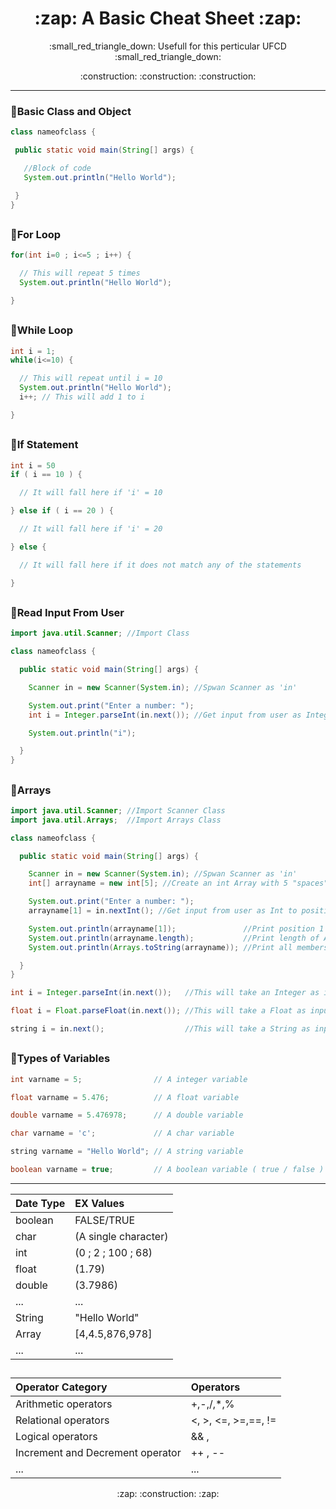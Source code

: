 <h1 align="center">:zap: A Basic Cheat Sheet :zap:</h1>
<p align="center">:small_red_triangle_down: Usefull for this perticular UFCD :small_red_triangle_down:</p>
<p align="center">:construction: :construction: :construction:</p>

 - - -

 <!-- <br /> -->

### :small_blue_diamond:**Basic Class and Object**

```java
class nameofclass {

 public static void main(String[] args) {

   //Block of code
   System.out.println("Hello World");

 }
}
```

##

### :small_blue_diamond:**For Loop**

```java
for(int i=0 ; i<=5 ; i++) {

  // This will repeat 5 times
  System.out.println("Hello World");

}
```

##

### :small_blue_diamond:**While Loop**

```java
int i = 1;
while(i<=10) {

  // This will repeat until i = 10
  System.out.println("Hello World");
  i++; // This will add 1 to i

}
```

##

### :small_blue_diamond:**If Statement**

```java
int i = 50
if ( i == 10 ) {

  // It will fall here if 'i' = 10

} else if ( i == 20 ) {

  // It will fall here if 'i' = 20

} else {

  // It will fall here if it does not match any of the statements

}
```

##

### :small_blue_diamond:**Read Input From User**

```java
import java.util.Scanner; //Import Class

class nameofclass {

  public static void main(String[] args) {

    Scanner in = new Scanner(System.in); //Spwan Scanner as 'in'

    System.out.print("Enter a number: ");
    int i = Integer.parseInt(in.next()); //Get input from user as Integer

    System.out.println("i");

  }
}
```

##

### :small_blue_diamond:**Arrays**

```java
import java.util.Scanner; //Import Scanner Class
import java.util.Arrays;  //Import Arrays Class

class nameofclass {

  public static void main(String[] args) {

    Scanner in = new Scanner(System.in); //Spwan Scanner as 'in'
    int[] arrayname = new int[5]; //Create an int Array with 5 "spaces"

    System.out.print("Enter a number: ");
    arrayname[1] = in.nextInt(); //Get input from user as Int to position 1

    System.out.println(arrayname[1]);               //Print position 1 of Array
    System.out.println(arrayname.length);           //Print length of Array
    System.out.println(Arrays.toString(arrayname)); //Print all members of Array

  }
}
```

```java
int i = Integer.parseInt(in.next());   //This will take an Integer as input
```

```java
float i = Float.parseFloat(in.next()); //This will take a Float as input
```

```java
string i = in.next();                  //This will take a String as input
```

##

### :small_blue_diamond:**Types of Variables**

```java
int varname = 5;                // A integer variable
```

```java
float varname = 5.476;          // A float variable
```

```java
double varname = 5.476978;      // A double variable
```

```java
char varname = 'c';             // A char variable
```

```java
string varname = "Hello World"; // A string variable
```

```java
boolean varname = true;         // A boolean variable ( true / false )
```

- - -

<div align="left">

  Date Type | EX Values
  :--- | :---
  boolean | FALSE/TRUE
  char | (A single character)
  int | (0 ; 2 ; 100 ; 68)
  float | (1.79)
  double | (3.7986)
  ... | ...
  String | "Hello World"
  Array | [4,4.5,876,978]
  ... | ...

</div>

##

<div align="left">

  Operator Category | Operators
  :--- | :---
  Arithmetic operators | +,-,/,*,%
  Relational operators | <, >, <=, >=,==, !=
  Logical operators | && , ||
  Increment and Decrement operator | ++ , --
  ... | ...

</div>

 <p align="center">:zap: :construction: :zap:</p>
